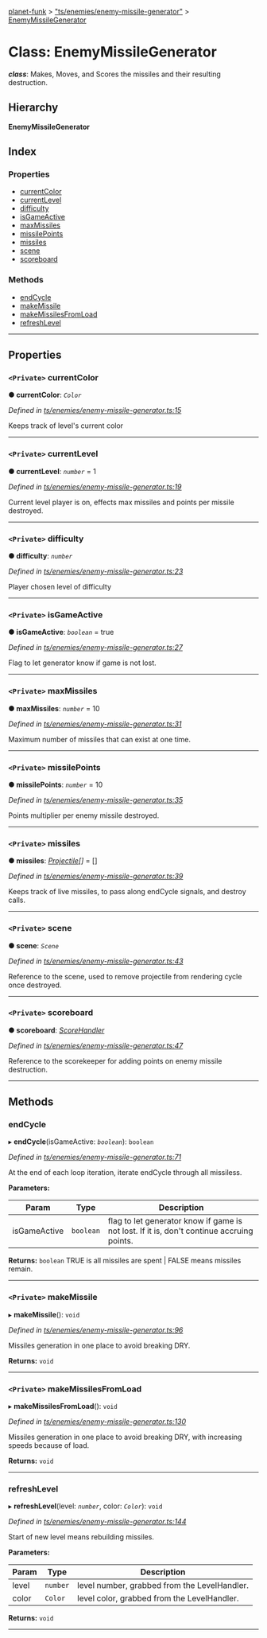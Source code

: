 [planet-funk](../README.md) > ["ts/enemies/enemy-missile-generator"](../modules/_ts_enemies_enemy_missile_generator_.md) > [EnemyMissileGenerator](../classes/_ts_enemies_enemy_missile_generator_.enemymissilegenerator.md)

# Class: EnemyMissileGenerator

*__class__*: Makes, Moves, and Scores the missiles and their resulting destruction.

## Hierarchy

**EnemyMissileGenerator**

## Index

### Properties

* [currentColor](_ts_enemies_enemy_missile_generator_.enemymissilegenerator.md#currentcolor)
* [currentLevel](_ts_enemies_enemy_missile_generator_.enemymissilegenerator.md#currentlevel)
* [difficulty](_ts_enemies_enemy_missile_generator_.enemymissilegenerator.md#difficulty)
* [isGameActive](_ts_enemies_enemy_missile_generator_.enemymissilegenerator.md#isgameactive)
* [maxMissiles](_ts_enemies_enemy_missile_generator_.enemymissilegenerator.md#maxmissiles)
* [missilePoints](_ts_enemies_enemy_missile_generator_.enemymissilegenerator.md#missilepoints)
* [missiles](_ts_enemies_enemy_missile_generator_.enemymissilegenerator.md#missiles)
* [scene](_ts_enemies_enemy_missile_generator_.enemymissilegenerator.md#scene)
* [scoreboard](_ts_enemies_enemy_missile_generator_.enemymissilegenerator.md#scoreboard)

### Methods

* [endCycle](_ts_enemies_enemy_missile_generator_.enemymissilegenerator.md#endcycle)
* [makeMissile](_ts_enemies_enemy_missile_generator_.enemymissilegenerator.md#makemissile)
* [makeMissilesFromLoad](_ts_enemies_enemy_missile_generator_.enemymissilegenerator.md#makemissilesfromload)
* [refreshLevel](_ts_enemies_enemy_missile_generator_.enemymissilegenerator.md#refreshlevel)

---

## Properties

<a id="currentcolor"></a>

### `<Private>` currentColor

**● currentColor**: *`Color`*

*Defined in [ts/enemies/enemy-missile-generator.ts:15](https://github.com/WilliamRADFunk/planet-funk/blob/a2fe6bc/src/ts/enemies/enemy-missile-generator.ts#L15)*

Keeps track of level's current color

___
<a id="currentlevel"></a>

### `<Private>` currentLevel

**● currentLevel**: *`number`* = 1

*Defined in [ts/enemies/enemy-missile-generator.ts:19](https://github.com/WilliamRADFunk/planet-funk/blob/a2fe6bc/src/ts/enemies/enemy-missile-generator.ts#L19)*

Current level player is on, effects max missiles and points per missile destroyed.

___
<a id="difficulty"></a>

### `<Private>` difficulty

**● difficulty**: *`number`*

*Defined in [ts/enemies/enemy-missile-generator.ts:23](https://github.com/WilliamRADFunk/planet-funk/blob/a2fe6bc/src/ts/enemies/enemy-missile-generator.ts#L23)*

Player chosen level of difficulty

___
<a id="isgameactive"></a>

### `<Private>` isGameActive

**● isGameActive**: *`boolean`* = true

*Defined in [ts/enemies/enemy-missile-generator.ts:27](https://github.com/WilliamRADFunk/planet-funk/blob/a2fe6bc/src/ts/enemies/enemy-missile-generator.ts#L27)*

Flag to let generator know if game is not lost.

___
<a id="maxmissiles"></a>

### `<Private>` maxMissiles

**● maxMissiles**: *`number`* = 10

*Defined in [ts/enemies/enemy-missile-generator.ts:31](https://github.com/WilliamRADFunk/planet-funk/blob/a2fe6bc/src/ts/enemies/enemy-missile-generator.ts#L31)*

Maximum number of missiles that can exist at one time.

___
<a id="missilepoints"></a>

### `<Private>` missilePoints

**● missilePoints**: *`number`* = 10

*Defined in [ts/enemies/enemy-missile-generator.ts:35](https://github.com/WilliamRADFunk/planet-funk/blob/a2fe6bc/src/ts/enemies/enemy-missile-generator.ts#L35)*

Points multiplier per enemy missile destroyed.

___
<a id="missiles"></a>

### `<Private>` missiles

**● missiles**: *[Projectile](_ts_weapons_projectile_.projectile.md)[]* =  []

*Defined in [ts/enemies/enemy-missile-generator.ts:39](https://github.com/WilliamRADFunk/planet-funk/blob/a2fe6bc/src/ts/enemies/enemy-missile-generator.ts#L39)*

Keeps track of live missiles, to pass along endCycle signals, and destroy calls.

___
<a id="scene"></a>

### `<Private>` scene

**● scene**: *`Scene`*

*Defined in [ts/enemies/enemy-missile-generator.ts:43](https://github.com/WilliamRADFunk/planet-funk/blob/a2fe6bc/src/ts/enemies/enemy-missile-generator.ts#L43)*

Reference to the scene, used to remove projectile from rendering cycle once destroyed.

___
<a id="scoreboard"></a>

### `<Private>` scoreboard

**● scoreboard**: *[ScoreHandler](_ts_displays_score_handler_.scorehandler.md)*

*Defined in [ts/enemies/enemy-missile-generator.ts:47](https://github.com/WilliamRADFunk/planet-funk/blob/a2fe6bc/src/ts/enemies/enemy-missile-generator.ts#L47)*

Reference to the scorekeeper for adding points on enemy missile destruction.

___

## Methods

<a id="endcycle"></a>

###  endCycle

▸ **endCycle**(isGameActive: *`boolean`*): `boolean`

*Defined in [ts/enemies/enemy-missile-generator.ts:71](https://github.com/WilliamRADFunk/planet-funk/blob/a2fe6bc/src/ts/enemies/enemy-missile-generator.ts#L71)*

At the end of each loop iteration, iterate endCycle through all missiless.

**Parameters:**

| Param | Type | Description |
| ------ | ------ | ------ |
| isGameActive | `boolean` |  flag to let generator know if game is not lost. If it is, don't continue accruing points. |

**Returns:** `boolean`
TRUE is all missiles are spent | FALSE means missiles remain.

___
<a id="makemissile"></a>

### `<Private>` makeMissile

▸ **makeMissile**(): `void`

*Defined in [ts/enemies/enemy-missile-generator.ts:96](https://github.com/WilliamRADFunk/planet-funk/blob/a2fe6bc/src/ts/enemies/enemy-missile-generator.ts#L96)*

Missiles generation in one place to avoid breaking DRY.

**Returns:** `void`

___
<a id="makemissilesfromload"></a>

### `<Private>` makeMissilesFromLoad

▸ **makeMissilesFromLoad**(): `void`

*Defined in [ts/enemies/enemy-missile-generator.ts:130](https://github.com/WilliamRADFunk/planet-funk/blob/a2fe6bc/src/ts/enemies/enemy-missile-generator.ts#L130)*

Missiles generation in one place to avoid breaking DRY, with increasing speeds because of load.

**Returns:** `void`

___
<a id="refreshlevel"></a>

###  refreshLevel

▸ **refreshLevel**(level: *`number`*, color: *`Color`*): `void`

*Defined in [ts/enemies/enemy-missile-generator.ts:144](https://github.com/WilliamRADFunk/planet-funk/blob/a2fe6bc/src/ts/enemies/enemy-missile-generator.ts#L144)*

Start of new level means rebuilding missiles.

**Parameters:**

| Param | Type | Description |
| ------ | ------ | ------ |
| level | `number` |  level number, grabbed from the LevelHandler. |
| color | `Color` |  level color, grabbed from the LevelHandler. |

**Returns:** `void`

___

